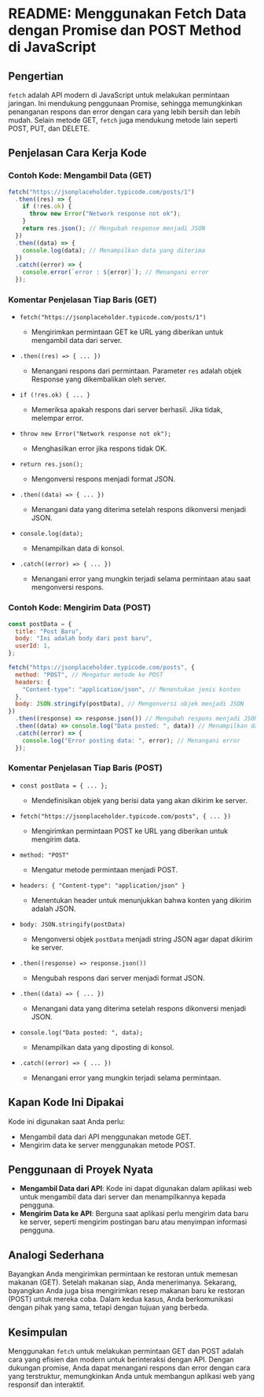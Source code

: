 # README: Menggunakan Fetch Data dengan Promise dan POST Method di JavaScript

## Pengertian

`fetch` adalah API modern di JavaScript untuk melakukan permintaan jaringan. Ini mendukung penggunaan Promise, sehingga memungkinkan penanganan respons dan error dengan cara yang lebih bersih dan lebih mudah. Selain metode GET, `fetch` juga mendukung metode lain seperti POST, PUT, dan DELETE.

## Penjelasan Cara Kerja Kode

### Contoh Kode: Mengambil Data (GET)

```javascript
fetch("https://jsonplaceholder.typicode.com/posts/1")
  .then((res) => {
    if (!res.ok) {
      throw new Error("Network response not ok");
    }
    return res.json(); // Mengubah response menjadi JSON
  })
  .then((data) => {
    console.log(data); // Menampilkan data yang diterima
  })
  .catch((error) => {
    console.error(`error : ${error}`); // Menangani error
  });
```

### Komentar Penjelasan Tiap Baris (GET)

- `fetch("https://jsonplaceholder.typicode.com/posts/1")`

  - Mengirimkan permintaan GET ke URL yang diberikan untuk mengambil data dari server.

- `.then((res) => { ... })`

  - Menangani respons dari permintaan. Parameter `res` adalah objek Response yang dikembalikan oleh server.

- `if (!res.ok) { ... }`

  - Memeriksa apakah respons dari server berhasil. Jika tidak, melempar error.

- `throw new Error("Network response not ok");`

  - Menghasilkan error jika respons tidak OK.

- `return res.json();`

  - Mengonversi respons menjadi format JSON.

- `.then((data) => { ... })`

  - Menangani data yang diterima setelah respons dikonversi menjadi JSON.

- `console.log(data);`

  - Menampilkan data di konsol.

- `.catch((error) => { ... })`
  - Menangani error yang mungkin terjadi selama permintaan atau saat mengonversi respons.

### Contoh Kode: Mengirim Data (POST)

```javascript
const postData = {
  title: "Post Baru",
  body: "Ini adalah body dari post baru",
  userId: 1,
};

fetch("https://jsonplaceholder.typicode.com/posts", {
  method: "POST", // Mengatur metode ke POST
  headers: {
    "Content-type": "application/json", // Menentukan jenis konten
  },
  body: JSON.stringify(postData), // Mengonversi objek menjadi JSON
})
  .then((response) => response.json()) // Mengubah respons menjadi JSON
  .then((data) => console.log("Data posted: ", data)) // Menampilkan data yang diposting
  .catch((error) => {
    console.log("Error posting data: ", error); // Menangani error
  });
```

### Komentar Penjelasan Tiap Baris (POST)

- `const postData = { ... };`

  - Mendefinisikan objek yang berisi data yang akan dikirim ke server.

- `fetch("https://jsonplaceholder.typicode.com/posts", { ... })`

  - Mengirimkan permintaan POST ke URL yang diberikan untuk mengirim data.

- `method: "POST"`

  - Mengatur metode permintaan menjadi POST.

- `headers: { "Content-type": "application/json" }`

  - Menentukan header untuk menunjukkan bahwa konten yang dikirim adalah JSON.

- `body: JSON.stringify(postData)`

  - Mengonversi objek `postData` menjadi string JSON agar dapat dikirim ke server.

- `.then((response) => response.json())`

  - Mengubah respons dari server menjadi format JSON.

- `.then((data) => { ... })`

  - Menangani data yang diterima setelah respons dikonversi menjadi JSON.

- `console.log("Data posted: ", data);`

  - Menampilkan data yang diposting di konsol.

- `.catch((error) => { ... })`
  - Menangani error yang mungkin terjadi selama permintaan.

## Kapan Kode Ini Dipakai

Kode ini digunakan saat Anda perlu:

- Mengambil data dari API menggunakan metode GET.
- Mengirim data ke server menggunakan metode POST.

## Penggunaan di Proyek Nyata

- **Mengambil Data dari API**: Kode ini dapat digunakan dalam aplikasi web untuk mengambil data dari server dan menampilkannya kepada pengguna.
- **Mengirim Data ke API**: Berguna saat aplikasi perlu mengirim data baru ke server, seperti mengirim postingan baru atau menyimpan informasi pengguna.

## Analogi Sederhana

Bayangkan Anda mengirimkan permintaan ke restoran untuk memesan makanan (GET). Setelah makanan siap, Anda menerimanya. Sekarang, bayangkan Anda juga bisa mengirimkan resep makanan baru ke restoran (POST) untuk mereka coba. Dalam kedua kasus, Anda berkomunikasi dengan pihak yang sama, tetapi dengan tujuan yang berbeda.

## Kesimpulan

Menggunakan `fetch` untuk melakukan permintaan GET dan POST adalah cara yang efisien dan modern untuk berinteraksi dengan API. Dengan dukungan promise, Anda dapat menangani respons dan error dengan cara yang terstruktur, memungkinkan Anda untuk membangun aplikasi web yang responsif dan interaktif.
